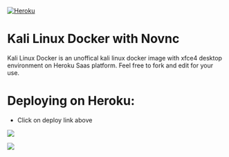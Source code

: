 [![Heroku](https://www.herokucdn.com/deploy/button.svg)](http://heroku.com/deploy?template=https://github.com/rikpwned/kalihero)

# Kali Linux Docker with Novnc

Kali Linux Docker is an unoffical kali linux docker image with xfce4 desktop environment on Heroku Saas platform.
Feel free to fork and edit for your use.

# Deploying on Heroku:

* Click on deploy link above

![](https://i.ibb.co/3zhsdsX/githubrepo.jpg)


![](https://i.ibb.co/WxTdwLJ/githubrepo1.jpg)

